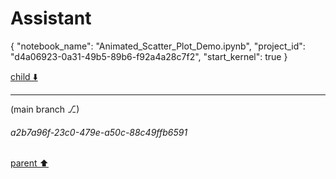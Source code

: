 # Assistant

{
  "notebook_name": "Animated_Scatter_Plot_Demo.ipynb",
  "project_id": "d4a06923-0a31-49b5-89b6-f92a4a28c7f2",
  "start_kernel": true
}

[child ⬇️](#a2b7a96f-23c0-479e-a50c-88c49ffb6591)

---

(main branch ⎇)
###### a2b7a96f-23c0-479e-a50c-88c49ffb6591
[parent ⬆️](#9251f206-140d-42e0-b72c-441a67c48571)
